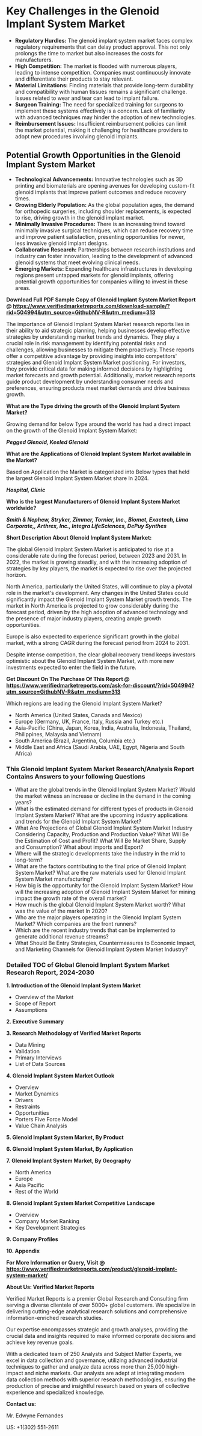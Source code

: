 <p class="">    <h1>Key Challenges in the Glenoid Implant System Market</h1>    <ul>        <li>            <strong>Regulatory Hurdles:</strong> The glenoid implant system market faces complex regulatory requirements that can delay product approval. This not only prolongs the time to market but also increases the costs for manufacturers.        </li>        <li>            <strong>High Competition:</strong> The market is flooded with numerous players, leading to intense competition. Companies must continuously innovate and differentiate their products to stay relevant.        </li>        <li>            <strong>Material Limitations:</strong> Finding materials that provide long-term durability and compatibility with human tissues remains a significant challenge. Issues related to wear and tear can lead to implant failure.        </li>        <li>            <strong>Surgeon Training:</strong> The need for specialized training for surgeons to implement these systems effectively is a concern. Lack of familiarity with advanced techniques may hinder the adoption of new technologies.        </li>        <li>            <strong>Reimbursement Issues:</strong> Insufficient reimbursement policies can limit the market potential, making it challenging for healthcare providers to adopt new procedures involving glenoid implants.        </li>    </ul>        <h2>Potential Growth Opportunities in the Glenoid Implant System Market</h1>    <ul>        <li>            <strong>Technological Advancements:</strong> Innovative technologies such as 3D printing and biomaterials are opening avenues for developing custom-fit glenoid implants that improve patient outcomes and reduce recovery times.        </li>        <li>            <strong>Growing Elderly Population:</strong> As the global population ages, the demand for orthopedic surgeries, including shoulder replacements, is expected to rise, driving growth in the glenoid implant market.        </li>        <li>            <strong>Minimally Invasive Procedures:</strong> There is an increasing trend toward minimally invasive surgical techniques, which can reduce recovery time and improve patient satisfaction, presenting opportunities for newer, less invasive glenoid implant designs.        </li>        <li>            <strong>Collaborative Research:</strong> Partnerships between research institutions and industry can foster innovation, leading to the development of advanced glenoid systems that meet evolving clinical needs.        </li>        <li>            <strong>Emerging Markets:</strong> Expanding healthcare infrastructures in developing regions present untapped markets for glenoid implants, offering potential growth opportunities for companies willing to invest in these areas.        </li>    </ul></p><p class=""><strong>Download Full PDF Sample Copy of Glenoid Implant System Market Report @ <a href="https://www.verifiedmarketreports.com/download-sample/?rid=504994&utm_source=GithubNV-R&utm_medium=313" target="_blank">https://www.verifiedmarketreports.com/download-sample/?rid=504994&utm_source=GithubNV-R&utm_medium=313</a></strong></p><p>The importance of&nbsp;Glenoid Implant System Market research reports lies in their ability to aid strategic planning, helping businesses develop effective strategies by understanding market trends and dynamics. They play a crucial role in risk management by identifying potential risks and challenges, allowing businesses to mitigate them proactively. These reports offer a competitive advantage by providing insights into competitors' strategies and Glenoid Implant System Market positioning. For investors, they provide critical data for making informed decisions by highlighting market forecasts and growth potential. Additionally, market research reports guide product development by understanding consumer needs and preferences, ensuring products meet market demands and drive business growth.</p><p><strong>What are the&nbsp;Type driving the growth of the Glenoid Implant System Market?</strong></p><p id="" class="">Growing demand for below Type around the world has had a direct impact on the growth of the Glenoid Implant System Market:</p><p class=""><em><strong>Pegged Glenoid, Keeled Glenoid</strong></em></p><p class=""><strong>What are the&nbsp;Applications&nbsp;of Glenoid Implant System Market available in the Market?</strong></p><p id="" class="">Based on Application the Market is categorized into Below types that held the largest Glenoid Implant System Market share In 2024.</p><p class=""><em><strong>Hospital, Clinic</strong></em></p><p class=""><strong>Who is the largest Manufacturers of Glenoid Implant System Market worldwide?</strong></p><p><em><strong>Smith & Nephew, Stryker, Zimmer, Tornier, Inc., Biomet, Exactech, Lima Corporate,, Arthrex, Inc., Integra LifeSciences, DePuy Synthes</strong></em></p><p id="" class=""><strong>Short Description About Glenoid Implant System Market:</strong></p><p>The global Glenoid Implant System Market is anticipated to rise at a considerable rate during the forecast period, between 2023 and 2031. In 2022, the market is growing steadily, and with the increasing adoption of strategies by key players, the market is expected to rise over the projected horizon.</p><p>North America, particularly the United States, will continue to play a pivotal role in the market's development. Any changes in the United States could significantly impact the Glenoid Implant System Market growth trends. The market in North America is projected to grow considerably during the forecast period, driven by the high adoption of advanced technology and the presence of major industry players, creating ample growth opportunities.</p><p>Europe is also expected to experience significant growth in the global market, with a strong CAGR during the forecast period from 2024 to 2031.</p><p>Despite intense competition, the clear global recovery trend keeps investors optimistic about the Glenoid Implant System Market, with more new investments expected to enter the field in the future.</p><p id="" class=""><strong>Get Discount On The Purchase Of This Report @ <a href="https://www.verifiedmarketreports.com/ask-for-discount/?rid=504994?utm_source=GithubNV-R&utm_medium=313" target="_blank">https://www.verifiedmarketreports.com/ask-for-discount/?rid=504994?utm_source=GithubNV-R&utm_medium=313</a></strong></p><p class="">Which regions are leading the Glenoid Implant System Market?</p><ul><li>North America (United States, Canada and Mexico)</li><li>Europe (Germany, UK, France, Italy, Russia and Turkey etc.)</li><li>Asia-Pacific (China, Japan, Korea, India, Australia, Indonesia, Thailand, Philippines, Malaysia and Vietnam)</li><li>South America (Brazil, Argentina, Columbia etc.)</li><li>Middle East and Africa (Saudi Arabia, UAE, Egypt, Nigeria and South Africa)</li></ul><h3 id="" class="">This Glenoid Implant System Market Research/Analysis Report Contains Answers to your following Questions</h3><ul><li>What are the global trends in the Glenoid Implant System Market? Would the market witness an increase or decline in the demand in the coming years?</li><li>What is the estimated demand for different types of products in Glenoid Implant System Market? What are the upcoming industry applications and trends for the Glenoid Implant System Market?</li><li>What Are Projections of Global Glenoid Implant System Market Industry Considering Capacity, Production and Production Value? What Will Be the Estimation of Cost and Profit? What Will Be Market Share, Supply and Consumption? What about imports and Export?</li><li>Where will the strategic developments take the industry in the mid to long-term?</li><li>What are the factors contributing to the final price of Glenoid Implant System Market? What are the raw materials used for Glenoid Implant System Market manufacturing?</li><li>How big is the opportunity for the Glenoid Implant System Market? How will the increasing adoption of Glenoid Implant System Market for mining impact the growth rate of the overall market?</li><li>How much is the global Glenoid Implant System Market worth? What was the value of the market In 2020?</li><li>Who are the major players operating in the Glenoid Implant System Market? Which companies are the front runners?</li><li>Which are the recent industry trends that can be implemented to generate additional revenue streams?</li><li>What Should Be Entry Strategies, Countermeasures to Economic Impact, and Marketing Channels for Glenoid Implant System Market Industry?</li></ul><h3 id="" class="">Detailed TOC of Global Glenoid Implant System Market Research Report, 2024-2030</h3><p id="" class=""><strong>1. Introduction of the Glenoid Implant System Market</strong></p><ul><li>Overview of the Market</li><li>Scope of Report</li><li>Assumptions</li></ul><p id="" class=""><strong>2. Executive Summary</strong></p><p id="" class=""><strong>3. Research Methodology of Verified Market Reports</strong></p><ul><li>Data Mining</li><li>Validation</li><li>Primary Interviews</li><li>List of Data Sources</li></ul><p id="" class=""><strong>4. Glenoid Implant System Market Outlook</strong></p><ul><li>Overview</li><li>Market Dynamics</li><li>Drivers</li><li>Restraints</li><li>Opportunities</li><li>Porters Five Force Model</li><li>Value Chain Analysis</li></ul><p id="" class=""><strong>5. Glenoid Implant System Market, By Product</strong></p><p id="" class=""><strong>6. Glenoid Implant System Market, By Application</strong></p><p id="" class=""><strong>7. Glenoid Implant System Market, By Geography</strong></p><ul><li>North America</li><li>Europe</li><li>Asia Pacific</li><li>Rest of the World</li></ul><p id="" class=""><strong>8. Glenoid Implant System Market Competitive Landscape</strong></p><ul><li>Overview</li><li>Company Market Ranking</li><li>Key Development Strategies</li></ul><p id="" class=""><strong>9. Company Profiles</strong></p><p id="" class=""><strong>10. Appendix</strong></p><p id="" class=""><strong>For More Information or Query, Visit @ <a href="https://www.verifiedmarketreports.com/product/glenoid-implant-system-market/" target="_blank">https://www.verifiedmarketreports.com/product/glenoid-implant-system-market/</a></strong></p><p id="" class=""><strong>About Us: Verified Market Reports</strong></p><p id="" class="">Verified Market Reports is a premier Global Research and Consulting firm serving a diverse clientele of over 5000+ global customers. We specialize in delivering cutting-edge analytical research solutions and comprehensive information-enriched research studies.</p><p id="" class="">Our expertise encompasses strategic and growth analyses, providing the crucial data and insights required to make informed corporate decisions and achieve key revenue goals.</p><p id="" class="">With a dedicated team of 250 Analysts and Subject Matter Experts, we excel in data collection and governance, utilizing advanced industrial techniques to gather and analyze data across more than 25,000 high-impact and niche markets. Our analysts are adept at integrating modern data collection methods with superior research methodologies, ensuring the production of precise and insightful research based on years of collective experience and specialized knowledge.</p><p id="" class=""><strong>Contact us:</strong></p><p id="" class="">Mr. Edwyne Fernandes</p><p id="" class="">US: +1(302) 551-2611</p>